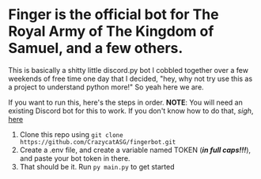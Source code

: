 # Finger is the official bot for The Royal Army of The Kingdom of Samuel, and a few others.
This is basically a shitty little discord.py bot I cobbled together over a few weekends of free time one day that I decided, "hey, why not try use this as a project to understand python more!"
So yeah here we are.

If you want to run this, here's the steps in order. **NOTE**: You will need an existing Discord bot for this to work. If you don't know how to do that, *sigh*, [here](https://gist.github.com/CrazycatASG/b8c0c54c20e4cbb23b7ef20bda21d475)

1. Clone this repo using ```git clone https://github.com/CrazycatASG/fingerbot.git```
2. Create a .env file, and create a variable named TOKEN (***in full caps!!!***), and paste your bot token in there.
3. That should be it. Run ```py main.py``` to get started


